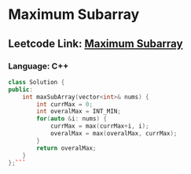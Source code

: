 # Maximum Subarray

## Leetcode Link: [Maximum Subarray](https://leetcode.com/problems/maximum-subarray/)
### Language: C++

```cpp
class Solution {
public:
    int maxSubArray(vector<int>& nums) {
        int currMax = 0;
        int overalMax = INT_MIN;
        for(auto &i: nums) {
            currMax = max(currMax+i, i);
            overalMax = max(overalMax, currMax);
        }
        return overalMax;
    }
};```



